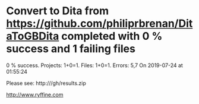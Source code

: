 # Convert  to Dita from https://github.com/philiprbrenan/DitaToGBDita  completed with 0 % success and 1 failing files

0 % success. Projects: 1+0=1.  Files: 1+0=1. Errors: 5,7  On 2019-07-24 at 01:55:24



Please see: http:///gh/results.zip

http://www.ryffine.com
